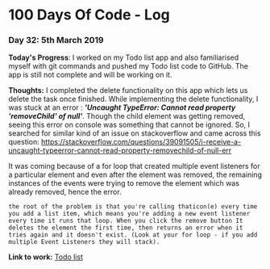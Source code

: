 # 100 Days Of Code - Log

### Day 32: 5th March 2019


**Today's Progress**: I worked on my Todo list app and also familiarised myself with git commands and pushed my Todo list code to GitHub. The app is still not complete and will be working on it.

**Thoughts:** I completed the delete functionality on this app which lets us delete the task once finished. While implementing the delete functionality, I was stuck at an error : **_'Uncaught TypeError: Cannot read property 'removeChild' of null'_**. Though the child element was getting removed, seeing this error on console was something that cannot be ignored. So, I searched for similar kind of an issue on stackoverflow and came across this question: 
https://stackoverflow.com/questions/39091505/i-receive-a-uncaught-typeerror-cannot-read-property-removechild-of-null-err

It was coming because of a for loop that created multiple event listeners for a particular element and even after the element was removed, the remaining instances of the events were trying to remove the element which was already removed, hence the error.

```the root of the problem is that you're calling thaticon(e) every time you add a list item, which means you're adding a new event listener every time it runs that loop. When you click the remove button It deletes the element the first time, then returns an error when it tries again and it doesn't exist. (Look at your for loop - if you add multiple Event Listeners they will stack).```

**Link to work:** [Todo list](https://github.com/RaunaqChawhan/Todo-List)
